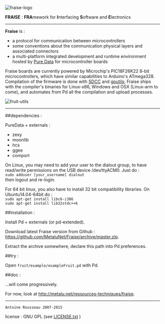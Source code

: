 ![fraise-logo](http://metalu.net/IMG/png/siteon0.png)

**FRAISE** : **FRA**mework for **I**nterfacing **S**oftware and **E**lectronics

--------------------------------

**Fraise** is :


-	a protocol for communication between microcontrollers
-	some conventions about the communication physical layers and associated connectors 
-	a multi-platform integrated development and runtime environment hosted by [Pure Data](www.puredata.info) for microcontroller boards

Fraise boards are currently powered by Microchip's PIC18F26K22 8-bit microcontrollers, which have similar capabilities to Arduino's ATmega328.  
Compilation of the firmware is done with [SDCC](http://sdcc.sourceforge.net) and [gputils](http://gputils.sourceforge.net); Fraise ships with the compiler's binaries for Linux-x86, Windows and OSX (Linux-arm to come), and automates from Pd all the compilation and upload processes.

![fruit-utils](http://metalu.net/local/cache-vignettes/L321xH101/fruit_utils-30b1e.png)

--------------------------------

##dependencies :

PureData + externals :

-	zexy
-	moonlib 
-	hcs 
-	ggee 
-	comport

On Linux, you may need to add your user to the dialout group, 
to have read/write permissions on the USB device /dev/ttyACM0. Just do :   
`sudo adduser [your_username] dialout`   
then logout and re-login.

For 64 bit linux, you also have to install 32 bit compatibility libraries.
On Ubuntu14.04-64bit do :   
`sudo apt-get install libc6-i386`   
`sudo apt-get install lib32stdc++6`

##installation :

Install Pd + externals (or pd-extended).

Download latest Fraise version from Github : <https://github.com/MetaluNet/Fraise/archive/master.zip>.

Extract the archive somewhere, declare this path into Pd preferences.


##try :

Open `fruit/example/exampleFruit.pd` with Pd.

##doc :

...will come progressively.

For now, look at <http://metalu.net/ressources-techniques/fraise>.

--------------------------------
	Antoine Rousseau 2007-2015
license : GNU GPL (see [LICENSE.txt](LICENSE.txt) )

